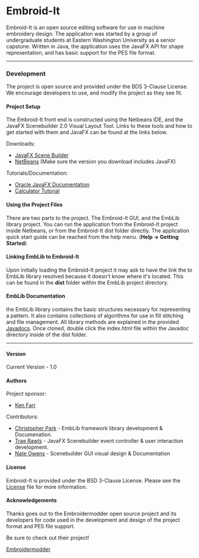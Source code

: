 # Embroid-It

Embroid-It is an open source editing software for use in machine embroidery design. The application was started by a group of undergraduate students at Eastern Washington University as a senior capstone. Written in Java, the application uses the JavaFX API for shape representation, and has basic support for the PES file format.

***

### Development

The project is open source and provided under the BDS 3-Clause License. We encourage developers to use, and modify the project as they see fit.

#### Project Setup

The Embroid-It front end is constructed using the Netbeans IDE, and the JavaFX Scenebuilder 2.0 Visual Layout Tool. Links to these tools and how to get started with them and JavaFX can be found at the links below.

Downloads:
* [JavaFX Scene Builder](http://www.oracle.com/technetwork/java/javase/downloads/javafxscenebuilder-1x-archive-2199384.html)
* [NetBeans](https://netbeans.org/downloads/) (Make sure the version you download includes JavaFX)

Tutorials/Documentation:
* [Oracle JavaFX Documentation](http://docs.oracle.com/javase/8/javase-clienttechnologies.htm)
* [Calculator Tutorial](https://blog.idrsolutions.com/2015/05/how-to-create-a-javafx-gui-using-scene-builder-in-netbeans/)

#### Using the Project Files

There are two parts to the project. The Embroid-It GUI, and the EmbLib library project. You can run the application from the Embroid-It project inside Netbeans, or from the Embroid-It dist folder directly. The application quick start guide can be reached from the help menu. (**Help -> Getting Started**)

#### Linking EmbLib to Embroid-It

Upon initially loading the Embroid-It project it may ask to have the link the to EmbLib library resolved because it doesn't know where it's located. This can be found in the **dist** folder within the EmbLib project directory.

#### EmbLib Documentation

the EmbLib library contains the basic structures necessary for representing a pattern. It also contains collections of algorithms for use in fill stitching and file management. All library methods are explained in the provided [Javadocs](https://github.com/Embroid-It/embroidit/tree/master/EmbLib/dist). Once cloned, double click the index.html file within the Javadoc directory inside of the dist folder.

***

#### Version

Current Version - 1.0

#### Authors

Project sponsor:

*  [Ken Farr](https://github.com/kfarr3)

Contributors:

* [Christopher Park](https://github.com/ParkChristopher) - EmbLib framework library development & Documenation.
* [Trae Rawls](https://github.com/traelrawls)       - JavaFX Scenebuilder event controller & user interaction development.
* [Nate Owens](https://github.com/nateowens)       - Scenebuilder GUI visual design & Documentation 

#### License

Embroid-It is provided under the BSD 3-Clause License. Please see the [License](https://github.com/Embroid-It/embroidit/blob/master/LICENSE) file for more information.

#### Acknowledgements

Thanks goes out to the Embroidermodder open source project and its developers for code used in the development and design of the project format and PES file support.

Be sure to check out their project!

[Embroidermodder](https://github.com/Embroidermodder/Embroidermodder)
